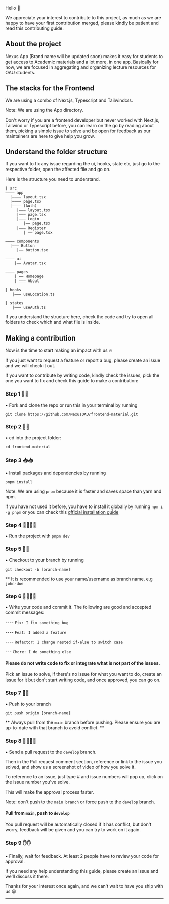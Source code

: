 Hello 👋

We appreciate your interest to contribute to this project, as much as we are happy to have your first contribution merged, please
kindly be patient and read this contributing guide.

## About the project

Nexus App (Brand name will be updated soon) makes it easy for students to get access to Academic materials and a lot more, in one app. Basically for now,
we are focused in aggregating and organizing lecture resources for OAU students.

## The stacks for the Frontend

We are using a combo of Next.js, Typescript and Tailwindcss.

Note: We are using the App directory.

Don't worry if you are a frontend developer but never worked with Next.js, Tailwind or Typescript before, you can learn on the go by reading about them, picking a simple issue to solve and be open for feedback as our maintainers are here to give help you grow.

## Understand the folder structure

If you want to fix any issue regarding the ui, hooks, state etc, just go to the respective folder, open the affected file and go on.

Here is the structure you need to understand.

```
| src 
———— app
  |———— layout.tsx
  |———— page.tsx
  |———— (Auth)
     |——— layout.tsx
     |——— page.tsx
     |——— Login
        |—— page.tsx
     |——— Register
        | —— page.tsx
  
———— components
  |——— Button
     |—— button.tsx
     
———— ui
    |—— Avatar.tsx
    
———— pages
    | —— Homepage
    | ——— About
    
| hooks
   |——— useLocation.ts
   
| states
   |——— useAuth.ts
```

If you understand the structure here, check the code and try to open all folders to check which and what file is inside.

## Making a contribution

Now is the time to start making an impact with us 🔥 

If you just want to request a feature or report a bug, please create an issue and we will check it out.

If you want to contribute by writing code, kindly check the issues, pick the one you want to fix and check this guide to make a contribution:

### Step 1 🍴🍴

• Fork and clone the repo or run this in your terminal by running 

`git clone https://github.com/NexusOAU/frontend-material.git`

### Step 2 📂📂

• cd into the project folder: 

`cd frontend-material`

### Step 3 📥📥

• Install packages and dependencies by running 

`pnpm install`

Note: We are using `pnpm` because it is faster and saves space than yarn and npm.

if you have not used it before, you have to install it globally by running `npm i -g pnpm` or you can check this [official installation guide](https://pnpm.io/installation)

### Step 4 🏃‍♀️🏃‍♀️

• Run the project with `pnpm dev`

### Step 5 🌿🌿

• Checkout to your branch by running 

`git checkout -b [branch-name]`

** It is recommended to use your name/username as branch name, e.g `john-doe`

### Step 6 👨‍💻👨‍💻

• Write your code and commit it. The following are good and accepted commit messages:

---- `Fix: I fix something bug`<br/>

---- `Feat: I added a feature`<br/>

---- `Refactor: I change nested if-else to switch case`<br/>

--- `Chore: I do something else`

#### Please do not write code to fix or integrate what is not part of the issues.

Pick an issue to solve, if there's no issue for what you want to do, create an issue for it but don't start writing code, and once approved, you can go on.

### Step 7 🏒🏒

• Push to your branch 

`git push origin [branch-name]`

** Always pull from the `main` branch before pushing. Please ensure you are up-to-date with that branch to avoid conflict. **

### Step 8 🧎‍♂️🧎‍♂️

• Send a pull request to the `develop` branch.

Then in the Pull request comment section, reference or link to the issue you solved, and show us a screenshot of video of how you solve it.

To reference to an issue, just type # and issue numbers will pop up, click on the issue number you've solve.

This will make the approval process faster.

Note: don't push to the `main branch` or force push to the `develop` branch.

#### Pull from `main`, push to `develop`

You pull request will be automatically closed if it has conflict, but don't worry, feedback will be given and you can try to work on it again.

### Step 9 ✋️✋️

• Finally, wait for feedback. At least 2 people have to review your code for approval.

If you need any help understanding this guide, please create an issue and we'll discuss it there.

Thanks for your interest once again, and we can't wait to have you ship with us 😀

---------------------------------
